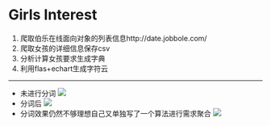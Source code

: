 # Girls Interest #
1. 爬取伯乐在线面向对象的列表信息http://date.jobbole.com/
2. 爬取女孩的详细信息保存csv
3. 分析计算女孩要求生成字典
4. 利用flas+echart生成字符云

----------
- 未进行分词
![](http://i.imgur.com/4fEx1uX.jpg)
- 分词后
![](http://i.imgur.com/ju0JQlc.jpg)
- 分词效果仍然不够理想自己又单独写了一个算法进行需求聚合
![](http://i.imgur.com/wZBxOoi.jpg)